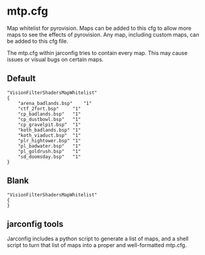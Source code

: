 # mtp.cfg

Map whitelist for pyrovision. Maps can be added to this cfg to allow more maps to see the effects of pyrovision. Any map, including custom maps, can be added to this cfg file.

The mtp.cfg within jarconfig tries to contain every map. This may cause issues or visual bugs on certain maps.

## Default

```
"VisionFilterShadersMapWhitelist"
{
	"arena_badlands.bsp"	"1"
	"ctf_2fort.bsp"		"1"
	"cp_badlands.bsp"	"1"
	"cp_dustbowl.bsp"	"1"
	"cp_gravelpit.bsp"	"1"
	"koth_badlands.bsp"	"1"
	"koth_viaduct.bsp"	"1"
	"plr_hightower.bsp"	"1"
	"pl_badwater.bsp"	"1"
	"pl_goldrush.bsp"	"1"
	"sd_doomsday.bsp"	"1"
}
```

## Blank

```
"VisionFilterShadersMapWhitelist"
{
}
```

## jarconfig tools

Jarconfig includes a python script to generate a list of maps, and a shell script to turn that list of maps into a proper and well-formatted mtp.cfg.